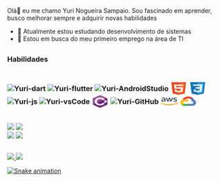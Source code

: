 Olá👋 eu me chamo Yuri Nogueira Sampaio.
Sou fascinado em aprender, busco melhorar sempre e adquirir novas habilidades


- 🌱 Atualmente estou estudando desenvolvimento de sistemas 
- 💼 Estou em busca do meu primeiro emprego na área de TI
##

</div>

<h3>Habilidades<h3>
<div style="display: inline"><br>
<img align="center" alt="Yuri-dart" height="30" width="40" src="https://user-images.githubusercontent.com/102839085/161417312-400c5126-9cc8-41e8-a1ea-cb7461a8fa4f.svg">
  <img align="center" alt="Yuri-flutter" height="30" width="40" src="https://user-images.githubusercontent.com/102839085/161416406-160edc91-cee1-46c4-bff2-b9c112834d71.svg">
  <img align="center" alt="Yuri-AndroidStudio" height="30" width="40" src="https://user-images.githubusercontent.com/102839085/161416469-fd3c6355-5fcc-4aef-a720-2edbb6feca85.svg">
  <img align="center" alt="Yuri-HTML" height="30" width="40" src="https://raw.githubusercontent.com/devicons/devicon/master/icons/html5/html5-original.svg">
  <img align="center" alt="Yuri-CSS" height="30" width="40" src="https://raw.githubusercontent.com/devicons/devicon/master/icons/css3/css3-original.svg">
  <img align="center" alt="Yuri-js" height="30" width="40" src="https://user-images.githubusercontent.com/102839085/161417408-0adf28d3-5728-4f94-8483-371ebca760d7.svg">
  <img align="center" alt="Yuri-vsCode" height="30" width="40" src="https://user-images.githubusercontent.com/102839085/161416349-d1107849-44f7-46e2-95cb-9c16c8915a37.svg">  
 
   


  <img align="center" alt="Yuri-Csharp" height="30" width="40" src="https://raw.githubusercontent.com/devicons/devicon/master/icons/csharp/csharp-original.svg">
 <img align="center" alt="Yuri-GitHub" height="30" width="40" src="https://user-images.githubusercontent.com/102839085/166134355-af824e59-29f2-47a1-af7b-1d8dd8afb152.svg">
 <img align="center" alt="Yuri-Amazon" height="30" width="40" src="https://raw.githubusercontent.com/devicons/devicon/master/icons/amazonwebservices/amazonwebservices-original-wordmark.svg">
 <img align="center" alt="Yuri-Google" height="30" width="40" src="https://raw.githubusercontent.com/devicons/devicon/master/icons/googlecloud/googlecloud-original.svg">
  
##

  <a href = "sampaio.yuri31@gmail.com"><img src="https://img.shields.io/badge/Gmail-D14836?style=for-the-badge&logo=gmail&logoColor=white" target="_blank"></a>
  <a href = "https://www.linkedin.com/in/yuri-nogueira-sampaio-291a841a1" target="_blank"><img src="https://img.shields.io/badge/-LinkedIn-%230077B5?style=for-the-badge&logo=linkedin&logoColor=white" target="_blank"></a>   
  <a href = "https://www.credly.com/users/yuri-sampaio/badges"><img src="https://img.shields.io/badge/Amazon_AWS-232F3E?style=for-the-badge&logo=amazon-aws&logoColor=white" target="_blank"></a>
  <a href = "https://www.cloudskillsboost.google/public_profiles/5ee90fa6-dfa5-4c19-8549-1acfda24bb55"><img src="https://img.shields.io/badge/Google_Cloud-4285F4?style=for-the-badge&logo=google-cloud&logoColor=white" target="_blank"></a>

</div>

##


<a href="https://github.com/YuriSampaio10">
<img height="180em" src="https://github-readme-stats.vercel.app/api/top-langs/?username=YuriSampaio10&layout=compact&langs_count=7&theme=dracula"/>
<img height="180em" src="https://github-readme-stats.vercel.app/api?username=YuriSampaio10&show_icons=true&theme=dracula&include_all_commits=true&count_private=true"/>
</div>

![Snake animation](https://github.com/YuriSampaio10/YuriSampaio10/blob/output/github-contribution-grid-snake.svg)


